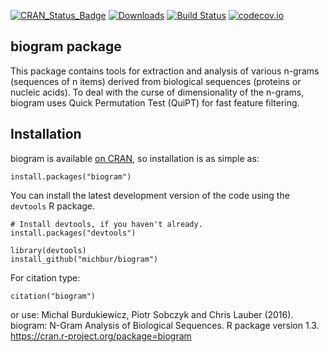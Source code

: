 [![CRAN_Status_Badge](http://www.r-pkg.org/badges/version/biogram)](https://cran.r-project.org/package=biogram)
[![Downloads](http://cranlogs.r-pkg.org/badges/biogram)](https://cran.r-project.org/package=biogram)
[![Build Status](https://api.travis-ci.org/michbur/biogram.png)](https://travis-ci.org/michbur/biogram)
[![codecov.io](https://codecov.io/github/michbur/biogram/coverage.svg?branch=master)](https://codecov.io/github/michbur/biogram?branch=master) 


biogram package
------------

This package contains tools for extraction and analysis of various
n-grams (sequences of n items) derived from biological sequences (proteins
or nucleic acids). To deal with the curse of dimensionality of the n-grams,
biogram uses Quick Permutation Test (QuiPT) for fast feature filtering.

Installation
------------

biogram is available [on CRAN](https://cran.r-project.org/package=biogram), so installation is as simple as:

```
install.packages("biogram")
```

You can install the latest development version of the code using the `devtools` R package.

```
# Install devtools, if you haven't already.
install.packages("devtools")

library(devtools)
install_github("michbur/biogram")
```

For citation type:

```
citation("biogram")
```

or use:
Michal Burdukiewicz, Piotr Sobczyk and Chris Lauber (2016). biogram: N-Gram Analysis of Biological Sequences. R package version 1.3. https://cran.r-project.org/package=biogram

